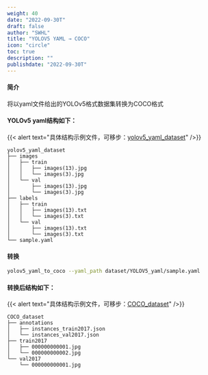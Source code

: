 ```yaml
---
weight: 40
date: "2022-09-30T"
draft: false
author: "SWHL"
title: "YOLOV5 YAML → COCO"
icon: "circle"
toc: true
description: ""
publishdate: "2022-09-30T"
---
```



#### 简介
将以yaml文件给出的YOLOv5格式数据集转换为COCO格式

#### YOLOv5 yaml结构如下：

{{< alert text="具体结构示例文件，可移步：[yolov5_yaml_dataset](https://github.com/RapidAI/LabelConvert/tree/main/tests/test_files/yolov5_yaml_dataset)" />}}

```text {linenos=table}
yolov5_yaml_dataset
├── images
│   ├── train
│   │   ├── images(13).jpg
│   │   └── images(3).jpg
│   └── val
│       ├── images(13).jpg
│       └── images(3).jpg
├── labels
│   ├── train
│   │   ├── images(13).txt
│   │   └── images(3).txt
│   └── val
│       ├── images(13).txt
│       └── images(3).txt
└── sample.yaml
```

#### 转换
```bash {linenos=table}
yolov5_yaml_to_coco --yaml_path dataset/YOLOV5_yaml/sample.yaml
```

#### 转换后结构如下：

{{< alert text="具体结构示例文件，可移步：[COCO_dataset](https://github.com/RapidAI/LabelConvert/tree/main/tests/test_files/COCO_dataset)" />}}

```text {linenos=table}
COCO_dataset
├── annotations
│   ├── instances_train2017.json
│   └── instances_val2017.json
├── train2017
│   ├── 000000000001.jpg
│   └── 000000000002.jpg
└── val2017
    └── 000000000001.jpg
```